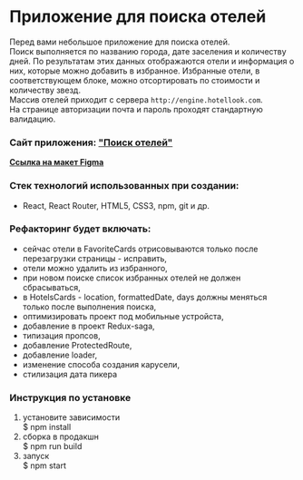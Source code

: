 # Приложение для поиска отелей   
Перед вами небольшое приложение для поиска отелей.  
Поиск выполняется по названию города, дате заселения и количеству дней. По результатам этих данных отображаются отели и информация о них, которые можно добавить в избранное. Избранные отели, в соответствующем блоке, можно отсортировать по стоимости и количеству звезд.  
Массив отелей приходит с сервера `http://engine.hotellook.com`.  
На странице авторизации почта и пароль проходят стандартную валидацию.  

### Сайт приложения: ["Поиск отелей"](https://polinashchepochkina.github.io/searching-hotels-app/)   

**[Ссылка на макет Figma](https://www.figma.com/file/PxI4ycD6GMGSpxOZ2NbFBO/React-Test%2FSimple-Hotel-Check-(Copy)?node-id=0-1)**  

### Стек технологий использованных при создании:  
* React, React Router, HTML5, CSS3, npm, git и др.  

### Рефакторинг будет включать:
* сейчас отели в FavoriteCards отрисовываются только после перезагрузки страницы - исправить,  
* отели можно удалить из избранного, 
* при новом поиске список избранных отелей не должен сбрасываться,   
* в HotelsCards - location, formattedDate, days должны меняться только после выполнения поиска,  
* оптимизировать проект под мобильные устройста,  
* добавление в проект Redux-saga,  
* типизация пропсов,  
* добавление ProtectedRoute,  
* добавление loader,  
* изменение способа создания карусели,  
* стилизация дата пикера  

### Инструкция по установке  
1. установите зависимости  
$ npm install  
2. сборка в продакшн  
$ npm run build
3. запуск  
$ npm start  
